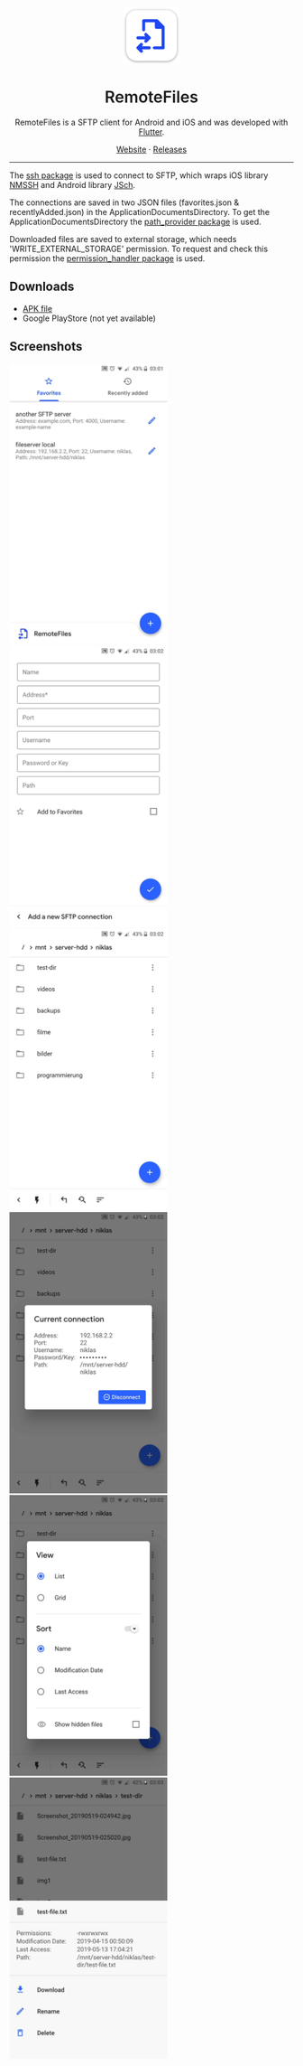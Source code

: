 <p align="center">
  <img src="assets/app_icon_bg.png" width="100px">
</p>

<h1 align="center" style="font-weight: 600">RemoteFiles</h1>

<p align="center">RemoteFiles is a SFTP client for Android and iOS and was developed with <a href="https://flutter.dev">Flutter</a>.</p>
<p align="center">
  <a href="https://niklas-8.github.io/RemoteFiles">Website</a> · 
  <a href="https://github.com/niklas-8/RemoteFiles/releases">Releases</a>
</p>

---

The [ssh package](https://pub.dev/packages/ssh) is used to connect to SFTP, which wraps iOS library [NMSSH](https://github.com/NMSSH/NMSSH) and Android library [JSch](http://www.jcraft.com/jsch/).

The connections are saved in two JSON files (favorites.json & recentlyAdded.json) in the ApplicationDocumentsDirectory. To get the ApplicationDocumentsDirectory the [path_provider package](https://pub.dev/packages/path_provider) is used.

Downloaded files are saved to external storage, which needs 'WRITE_EXTERNAL_STORAGE' permission. To request and check this permission the [permission_handler package](https://pub.dev/packages/permission_handler) is used.

## Downloads

- [APK file](https://github.com/niklas-8/RemoteFiles/releases)
- Google PlayStore (not yet available)

## Screenshots

<img src="screenshots/1.jpg" width="280px"> <img src="screenshots/2.jpg" width="280px"> <img src="screenshots/3.jpg" width="280px">
<img src="screenshots/4.jpg" width="280px"> <img src="screenshots/5.jpg" width="280px"> <img src="screenshots/6.jpg" width="280px">